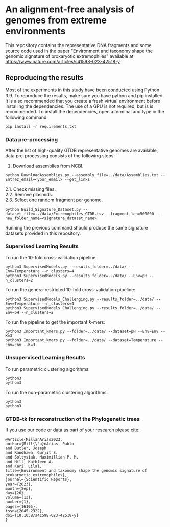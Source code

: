 # An alignment-free analysis of genomes from extreme environments
This repository contains the representative DNA fragments and some source code used in the paper "Environment and taxonomy shape the genomic signature of prokaryotic extremophiles" available at https://www.nature.com/articles/s41598-023-42518-y



## Reproducing the results
Most of the experiments in this study have been conducted using Python 3.9. To reproduce the results, make sure you have python and pip installed. It is also recommended that you create a fresh virtual environment before installing the dependencies. The use of a GPU is not required, but is is recommended. To install the dependencies, open a terminal and type in the following command.

```console
pip install -r requirements.txt
```

### Data pre-processing
After the list of high-quality GTDB representative genomes are available, data pre-processing consists of the following steps:
1. Download assemblies from NCBI.
```console
python DownloadAssemblies.py --assembly_file=../data/Assemblies.txt --Entrez_email=<your_email> --get_links
```

2.1. Check missing files.  
2.2. Remove plasmids.  
2.3. Select one random fragment per genome.  

```console
python Build_Signature_Dataset.py --dataset_file=../data/Extremophiles_GTDB.tsv --fragment_len=500000 --new_folder_name=<signature_dataset_name>

```
Running the previous command should produce the same signature datasets provided in this repository.

### Supervised Learning Results

To run the 10-fold cross-validation pipeline:

```console
python3 SupervisedModels.py --results_folder=../data/ --Env=Temperature --n_clusters=4
python3 SupervisedModels.py --results_folder=../data/ --Env=pH --n_clusters=2
```


To run the genera-restricted 10-fold cross-validation pipeline: 

```console
python3 SupervisedModels_Challenging.py --results_folder=../data/ --Env=Temperature --n_clusters=4
python3 SupervisedModels_Challenging.py --results_folder=../data/ --Env=pH --n_clusters=2
```

To run the pipeline to get the important $k$-mers:
```console
python3 Important_kmers.py --folder=../data/ --dataset=pH --Env=Env --K=3
python3 Important_kmers.py --folder=../data/ --dataset=Temperature --Env=Env --K=3
```


### Unsupervised Learning Results

To run parametric clustering algorithms:

```console
python3 
python3 
```


To run the non-parametric clustering algorithms: 

```console
python3 
python3 
```

### GTDB-tk for reconstruction of the Phylogenetic trees



If you use our code or data as part of your research please cite:
```
@Article{MillanArias2023,
author={Mill{\'a}nArias, Pablo 
and Butler, Joseph
and Randhawa, Gurjit S.
and Soltysiak, Maximillian P. M.
and Hill, Kathleen A.
and Kari, Lila},
title={Environment and taxonomy shape the genomic signature of prokaryotic extremophiles},
journal={Scientific Reports},
year={2023},
month={Sep},
day={26},
volume={13},
number={1},
pages={16105},
issn={2045-2322},
doi={10.1038/s41598-023-42518-y}
}

```